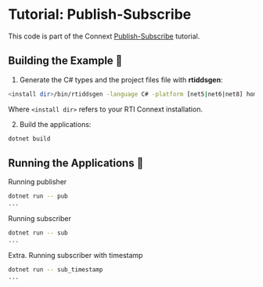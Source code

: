 # Tutorial: Publish-Subscribe

This code is part of the Connext [Publish-Subscribe](https://community.rti.com/static/documentation/developers/learn/publish-subscribe.html) tutorial.

## Building the Example :wrench:

1. Generate the C# types and the project files file with **rtiddsgen**:

```sh
<install dir>/bin/rtiddsgen -language C# -platform [net5|net6|net8] home_automation.idl
```

Where `<install dir>` refers to your RTI Connext installation.

2. Build the applications:

```sh
dotnet build
```

## Running the Applications :rocket:

Running publisher

```sh
dotnet run -- pub
...
```

Running subscriber

```sh
dotnet run -- sub
...
```

Extra. Running subscriber with timestamp

```sh
dotnet run -- sub_timestamp
...
```
